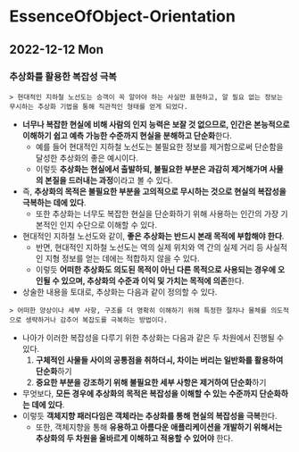 # EssenceOfObject-Orientation
## 2022-12-12 Mon

### 추상화를 활용한 복잡성 극복
```
> 현대적인 지하철 노선도는 승객이 꼭 알아야 하는 사실만 표현하고, 알 필요 없는 정보는 무시하는 추상화 기법을 통해 직관적인 형태를 얻게 되었다.
```
* **너무나 복잡한 현실에 비해 사람의 인지 능력은 보잘 것 없으므로, 인간은 본능적으로 이해하기 쉽고 예측 가능한 수준까지 현실을 분해하고 단순화**한다.
  * 예를 들어 현대적인 지하철 노선도는 불필요한 정보를 제거함으로써 단순함을 달성한 추상화의 좋은 예시이다.
  * 이렇듯 **추상화는 현실에서 출발하되, 불필요한 부분은 과감히 제거해가며 사물의 본질을 드러내는 과정**이라고 볼 수 있다.
* 즉, **추상화의 목적은 불필요한 부분을 고의적으로 무시하는 것으로 현실의 복잡성을 극복하는 데에 있다**.
  * 또한 추상화는 너무도 복잡한 현실을 단순화하기 위해 사용하는 인간의 가장 기본적인 인지 수단으로 이해할 수 있다.
* 현대적인 지하철 노선도와 같이, **좋은 추상화는 반드시 본래 목적에 부합해야 한다**.
  * 반면, 현대적인 지하철 노선도는 역의 실제 위치와 역 간의 실제 거리 등 사실적인 지형 정보를 얻는 데에는 적합하지 않을 수 있다.
  * 이렇듯 **어떠한 추상화도 의도된 목적이 아닌 다른 목적으로 사용되는 경우에 오인될 수 있으며, 추상화의 수준과 이익 및 가치는 목적에 의존**한다.
* 상술한 내용을 토대로, 추상화는 다음과 같이 정의할 수 있다.
```
> 어떠한 양상이나 세부 사항, 구조를 더 명확히 이해하기 위해 특정한 절차나 물체를 의도적으로 생략하거나 감추어 복잡도를 극복하는 방법이다.
```
* 나아가 이러한 복잡성을 다루기 위한 추상화는 다음과 같은 두 차원에서 진행될 수 있다.
  1. **구체적인 사물들 사이의 공통점을 취하더ㅚ, 차이는 버리는 일반화를 활용하여 단순화**하기
  2. **중요한 부분을 강조하기 위해 불필요한 세부 사항은 제거하여 단순화**하기
* 무엇보다, **모든 경우에 추상화의 목적은 복잡성을 이해할 수 있는 수준까지 단순화하는 데에 있다**.
* 이렇듯 **객체지향 패러다임은 객체라는 추상화를 통해 현실의 복잡성을 극복**한다.
  * 또한, 객체지향을 통해 **유용하고 아름다운 애플리케이션을 개발하기 위해서는 추상화의 두 차원을 올바르게 이해하고 적용할 수 있어야** 한다.